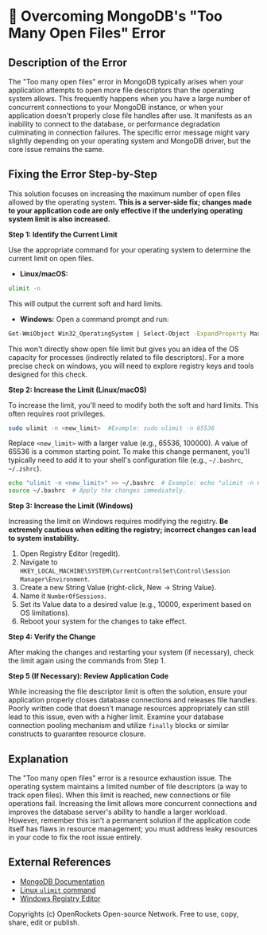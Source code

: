 # 🐞 Overcoming MongoDB's "Too Many Open Files" Error


## Description of the Error

The "Too many open files" error in MongoDB typically arises when your application attempts to open more file descriptors than the operating system allows. This frequently happens when you have a large number of concurrent connections to your MongoDB instance, or when your application doesn't properly close file handles after use.  It manifests as an inability to connect to the database, or performance degradation culminating in connection failures.  The specific error message might vary slightly depending on your operating system and MongoDB driver, but the core issue remains the same.


## Fixing the Error Step-by-Step

This solution focuses on increasing the maximum number of open files allowed by the operating system.  **This is a server-side fix; changes made to your application code are only effective if the underlying operating system limit is also increased.**

**Step 1: Identify the Current Limit**

Use the appropriate command for your operating system to determine the current limit on open files.

* **Linux/macOS:**
```bash
ulimit -n
```
This will output the current soft and hard limits.

* **Windows:**
Open a command prompt and run:
```cmd
Get-WmiObject Win32_OperatingSystem | Select-Object -ExpandProperty MaxProcess
```
This won't directly show open file limit but gives you an idea of the OS capacity for processes (indirectly related to file descriptors).  For a more precise check on windows, you will need to explore registry keys and tools designed for this check.


**Step 2: Increase the Limit (Linux/macOS)**

To increase the limit, you'll need to modify both the soft and hard limits.  This often requires root privileges.

```bash
sudo ulimit -n <new_limit>  #Example: sudo ulimit -n 65536
```
Replace `<new_limit>` with a larger value (e.g., 65536, 100000).  A value of 65536 is a common starting point.  To make this change permanent, you'll typically need to add it to your shell's configuration file (e.g., `~/.bashrc`, `~/.zshrc`).

```bash
echo "ulimit -n <new_limit>" >> ~/.bashrc  # Example: echo "ulimit -n 65536" >> ~/.bashrc
source ~/.bashrc  # Apply the changes immediately.
```

**Step 3: Increase the Limit (Windows)**

Increasing the limit on Windows requires modifying the registry.  **Be extremely cautious when editing the registry; incorrect changes can lead to system instability.**

1. Open Registry Editor (regedit).
2. Navigate to `HKEY_LOCAL_MACHINE\SYSTEM\CurrentControlSet\Control\Session Manager\Environment`.
3. Create a new String Value (right-click, New -> String Value).
4. Name it `NumberOfSessions`.
5. Set its Value data to a desired value (e.g., 10000, experiment based on OS limitations).
6. Reboot your system for the changes to take effect.


**Step 4: Verify the Change**

After making the changes and restarting your system (if necessary), check the limit again using the commands from Step 1.


**Step 5 (If Necessary): Review Application Code**

While increasing the file descriptor limit is often the solution, ensure your application properly closes database connections and releases file handles.  Poorly written code that doesn't manage resources appropriately can still lead to this issue, even with a higher limit.  Examine your database connection pooling mechanism and utilize `finally` blocks or similar constructs to guarantee resource closure.

## Explanation

The "Too many open files" error is a resource exhaustion issue.  The operating system maintains a limited number of file descriptors (a way to track open files). When this limit is reached, new connections or file operations fail. Increasing the limit allows more concurrent connections and improves the database server's ability to handle a larger workload. However, remember this isn't a permanent solution if the application code itself has flaws in resource management; you must address leaky resources in your code to fix the root issue entirely.


## External References

* [MongoDB Documentation](https://www.mongodb.com/)
* [Linux `ulimit` command](https://man7.org/linux/man-pages/man1/ulimit.1.html)
* [Windows Registry Editor](https://learn.microsoft.com/en-us/windows/win32/sysinfo/registry)


Copyrights (c) OpenRockets Open-source Network. Free to use, copy, share, edit or publish.

